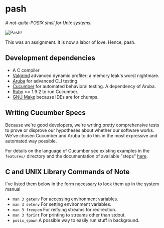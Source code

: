 # pash #

*A not-quite-POSIX shell for Unix systems.*

![Pash!](http://blog.nuclearsandwich.com/images/pash.png)

This was an assignment. It is now a labor of love. Hence, pash.

## Development dependencies ##

- A C compiler
- [Valgrind][] advanced dynamic profiler; a memory leak's worst nightmare.
- [Aruba][] for advanced CLI testing.
- [Cucumber][] for automated behavioral testing. A dependency of Aruba.
- [Ruby][] >= 1.9.2 to run Cucumber.
- [GNU Make][] because IDEs are for chumps.

[Aruba]: https://github.com/cucumber/aruba
[Cucumber]: https://github.com/cucumber/cucumber
[Ruby]: http://ruby-lang.org
[Valgrind]:http://valgrind.org/
[GNU Make]: http://www.gnu.org/software/make/

Writing Cucumber Specs
----------------------

Because we're good developers, we're writing pretty comprehensive tests to prove
or disprove our hypotheses about whether our software works. We've chosen
Cucumber and Aruba to do this in the most expressive and automated way possible.

For details on the language of Cucumber see existing examples in the `features/`
directory and the documentation of available "steps"
[here](https://github.com/cucumber/aruba/blob/master/lib/aruba/cucumber.rb).



C and UNIX Library Commands of Note
-----------------------------------

I've listed them below in the form necessary to look them up in the system
manual

- `man 3 getenv` For accessing environment variables.
- `man 3 setenv` For setting environment variables.
- `man 3 freopen` For reifying streams for redirection.
- `man 3 fprint` For printing to streams other than stdout.
- `posix_spawn` A possible way to easily run stuff in background.

